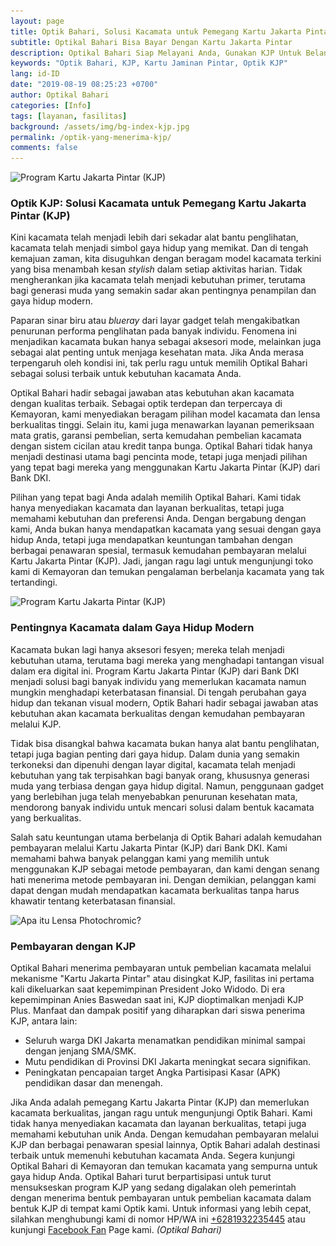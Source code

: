 ```yaml
---
layout: page
title: Optik Bahari, Solusi Kacamata untuk Pemegang Kartu Jakarta Pintar (KJP)
subtitle: Optikal Bahari Bisa Bayar Dengan Kartu Jakarta Pintar
description: Optikal Bahari Siap Melayani Anda, Gunakan KJP Untuk Belanja Kacamata Terbaik. Kunjungi Kami Sekarang & Rasakan Pengalaman Berbelanja Yang Menyenangkan
keywords: "Optik Bahari, KJP, Kartu Jaminan Pintar, Optik KJP"
lang: id-ID
date: "2019-08-19 08:25:23 +0700"
author: Optikal Bahari
categories: [Info]
tags: [layanan, fasilitas]
background: /assets/img/bg-index-kjp.jpg
permalink: /optik-yang-menerima-kjp/
comments: false
---
```


<div class="card shadow p-3 bg-white mb-5">
  <img
    itemprop="image"
    data-src="/assets/img/posts/optikal-bahari-kjp/kjp-optikalbahari-01.jpg"
    src="/assets/img/posts/optikal-bahari-kjp/kjp-optikalbahari-01.jpg"
    class="card-img-top img-fluid"
    alt="Program Kartu Jakarta Pintar (KJP)" />
  <div class="card-body">
    <h3 class="card-title">
      Optik KJP: Solusi Kacamata untuk Pemegang Kartu Jakarta Pintar (KJP)
    </h3>
    <p class="card-text text-justify">
      Kini kacamata telah menjadi lebih dari sekadar alat bantu penglihatan, kacamata telah menjadi simbol gaya hidup yang memikat. Dan di tengah kemajuan zaman, kita disuguhkan dengan beragam model kacamata terkini yang bisa menambah kesan
      <em>stylish</em>
      dalam setiap aktivitas harian. Tidak mengherankan jika kacamata telah menjadi kebutuhan primer, terutama bagi generasi muda yang semakin sadar akan pentingnya penampilan dan gaya hidup modern.
    </p>
    <p class="card-text text-justify">
      Paparan sinar biru atau
      <em>blueray</em>
      dari layar gadget telah mengakibatkan penurunan performa penglihatan pada banyak individu. Fenomena ini menjadikan kacamata bukan hanya sebagai aksesori mode, melainkan juga sebagai alat penting untuk menjaga kesehatan mata. Jika Anda merasa terpengaruh oleh kondisi ini, tak perlu ragu untuk memilih Optikal Bahari sebagai solusi terbaik untuk kebutuhan kacamata Anda.
    </p>
    <p class="card-text text-justify">
      Optikal Bahari hadir sebagai jawaban atas kebutuhan akan kacamata dengan kualitas terbaik. Sebagai optik terdepan dan terpercaya di Kemayoran, kami menyediakan beragam pilihan model kacamata dan lensa berkualitas tinggi. Selain itu, kami juga menawarkan layanan pemeriksaan mata gratis, garansi pembelian, serta kemudahan pembelian kacamata dengan sistem cicilan atau kredit tanpa bunga. Optikal Bahari tidak hanya menjadi destinasi utama bagi pencinta mode, tetapi juga menjadi pilihan yang tepat bagi mereka yang menggunakan Kartu Jakarta Pintar (KJP) dari Bank DKI.
    </p>
    <p class="card-text text-justify">
      Pilihan yang tepat bagi Anda adalah memilih Optikal Bahari. Kami tidak hanya menyediakan kacamata dan layanan berkualitas, tetapi juga memahami kebutuhan dan preferensi Anda. Dengan bergabung dengan kami, Anda bukan hanya mendapatkan kacamata yang sesuai dengan gaya hidup Anda, tetapi juga mendapatkan keuntungan tambahan dengan berbagai penawaran spesial, termasuk kemudahan pembayaran melalui Kartu Jakarta Pintar (KJP). Jadi, jangan ragu lagi untuk mengunjungi toko kami di Kemayoran dan temukan pengalaman berbelanja kacamata yang tak tertandingi.
    </p>
  </div>
</div>

<div class="card-deck mb-3">
  <div class="card shadow p-3 mb-5 bg-white rounded">
    <img
      itemprop="image"
      data-src="/assets/img/posts/optikal-bahari-kjp/kjp-optikalbahari-01.jpg"
      src="/assets/img/posts/optikal-bahari-kjp/kjp-optikalbahari-01.jpg"
      class="card-img-top img-fluid"
      alt="Program Kartu Jakarta Pintar (KJP)" />
    <div class="card-body">
      <h3 class="card-title">
        Pentingnya Kacamata dalam Gaya Hidup Modern
      </h3>
      <p class="card-text text-justify">
        Kacamata bukan lagi hanya aksesori fesyen; mereka telah menjadi kebutuhan utama, terutama bagi mereka yang menghadapi tantangan visual dalam era digital ini. Program Kartu Jakarta Pintar (KJP) dari Bank DKI menjadi solusi bagi banyak individu yang memerlukan kacamata namun mungkin menghadapi keterbatasan finansial. Di tengah perubahan gaya hidup dan tekanan visual modern, Optik Bahari hadir sebagai jawaban atas kebutuhan akan kacamata berkualitas dengan kemudahan pembayaran melalui KJP.
      </p>
      <p class="card-text text-justify">
        Tidak bisa disangkal bahwa kacamata bukan hanya alat bantu penglihatan, tetapi juga bagian penting dari gaya hidup. Dalam dunia yang semakin terkoneksi dan dipenuhi dengan layar digital, kacamata telah menjadi kebutuhan yang tak terpisahkan bagi banyak orang, khususnya generasi muda yang terbiasa dengan gaya hidup digital. Namun, penggunaan gadget yang berlebihan juga telah menyebabkan penurunan kesehatan mata, mendorong banyak individu untuk mencari solusi dalam bentuk kacamata yang berkualitas.
      </p>
      <p class="card-text text-justify">
        Salah satu keuntungan utama berbelanja di Optik Bahari adalah kemudahan pembayaran melalui Kartu Jakarta Pintar (KJP) dari Bank DKI. Kami memahami bahwa banyak pelanggan kami yang memilih untuk menggunakan KJP sebagai metode pembayaran, dan kami dengan senang hati menerima metode pembayaran ini. Dengan demikian, pelanggan kami dapat dengan mudah mendapatkan kacamata berkualitas tanpa harus khawatir tentang keterbatasan finansial.
      </p>
    </div>
  </div>
</div>

<div class="card-deck mb-3">
  <div class="card shadow p-3 mb-5 bg-white rounded">
    <img
      itemprop="image"
      data-src="/assets/img/posts/optikal-bahari-kjp/kjp-optikalbahari-02.jpg"
      src="/assets/img/posts/optikal-bahari-kjp/kjp-optikalbahari-02.jpg"
      class="card-img-top img-fluid"
      alt="Apa itu Lensa Photochromic?" />
    <div class="card-body">
      <h3 class="card-title">
        Pembayaran dengan KJP
      </h3>
      <p class="card-text text-justify">
        Optikal Bahari menerima pembayaran untuk pembelian kacamata melalui mekanisme "Kartu Jakarta Pintar" atau disingkat KJP, fasilitas ini pertama kali dikeluarkan saat kepemimpinan President Joko Widodo. Di era kepemimpinan Anies Baswedan saat ini, KJP dioptimalkan menjadi KJP Plus. Manfaat dan dampak positif yang diharapkan dari siswa penerima KJP, antara lain:
      </p>
      <p class="card-text text-justify">
        <ul>
          <li>Seluruh warga DKI Jakarta menamatkan pendidikan minimal sampai dengan jenjang SMA/SMK.</li>
          <li>Mutu pendidikan di Provinsi DKI Jakarta meningkat secara signifikan.</li>
          <li>Peningkatan pencapaian target Angka Partisipasi Kasar (APK) pendidikan dasar dan menengah.</li>
        </ul>
      </p>
      <p class="card-text text-justify">
        Jika Anda adalah pemegang Kartu Jakarta Pintar (KJP) dan memerlukan kacamata berkualitas, jangan ragu untuk mengunjungi Optik Bahari. Kami tidak hanya menyediakan kacamata dan layanan berkualitas, tetapi juga memahami kebutuhan unik Anda. Dengan kemudahan pembayaran melalui KJP dan berbagai penawaran spesial lainnya, Optik Bahari adalah destinasi terbaik untuk memenuhi kebutuhan kacamata Anda. Segera kunjungi Optikal Bahari di Kemayoran dan temukan kacamata yang sempurna untuk gaya hidup Anda. Optikal Bahari turut berpartisipasi untuk turut mensukseskan program KJP yang sedang digalakan oleh pemerintah dengan menerima bentuk pembayaran untuk pembelian kacamata dalam bentuk KJP di tempat kami Optik kami. Untuk informasi yang lebih cepat, silahkan menghubungi kami di nomor HP/WA ini
        <a
          href="https://api.whatsapp.com/send?phone=6281932235445&text=Hallo%2C+saya+butuh+informasi+lebih+lanjut+mengenai+Optikal+Bahari"
          id="WhatsAppClick"
          class="WhatsAppCall"
          title="Call WhatsApp">+6281932235445</a>
        atau kunjungi
        <a
          href="https://www.facebook.com/optikalbahari"
          id="FBClick"
          title="Facebook Page Optikal Bahari"
          class="FacebookPage">Facebook Fan</a>
        Page kami.
        <em>(Optikal Bahari)</em>
      </p>
    </div>
  </div>
</div>